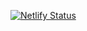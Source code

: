 [![Netlify Status](https://api.netlify.com/api/v1/badges/a9816bd4-98be-4569-bd39-97a464704e90/deploy-status)](https://app.netlify.com/sites/nakatai-0322/deploys)